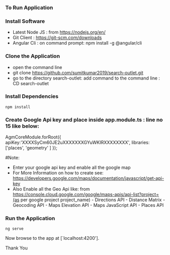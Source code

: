 ### To Run Application

### Install Software

* Latest Node JS : from https://nodejs.org/en/
* Git Client : https://git-scm.com/downloads
* Angular Cli : on command prompt: npm install -g @angular/cli


### Clone the Application

* open the command line
* git clone https://github.com/sumitkumar2019/search-outlet.git
* go to the directory search-outlet: add command to the command line : CD search-outlet


### Install Dependencies

```
npm install
```

### Create Google Api key and place inside app.module.ts : line no 15 like below:
AgmCoreModule.forRoot({
      apiKey:'XXXXSyCm60JE2uXXXXXXXGYuWKIRXXXXXXXX',
      libraries:['places', 'geometry' ]
    });

#Note:
       
* Enter your google api key and enable all the google map
* For More Information on how to create see: https://developers.google.com/maps/documentation/javascript/get-api-key
* Also Enable all the Geo Api like: from https://console.cloud.google.com/google/maps-apis/api-list?project=(as per google project project_name)
        - Directions API
        - Distance Matrix
        - Geocoding API
        - Maps Elevation API
        - Maps JavaScript API
        - Places API

### Run the Application

```
ng serve
```

Now browse to the app at [`localhost:4200'].

Thank You